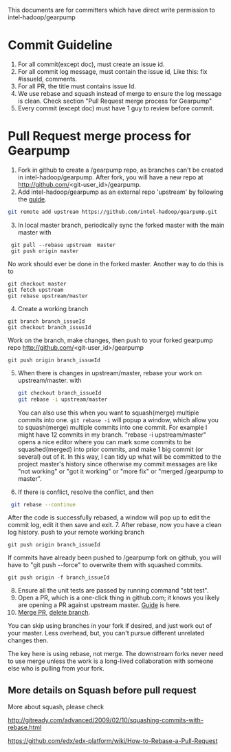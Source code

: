 This documents are for committers which have direct write permission to intel-hadoop/gearpump

Commit Guideline
========================
1.	For all commit(except doc), must create an issue id.
2.	For all commit log message, must contain the issue id, Like this: fix #issueId, comments.
3.	For all PR, the title must contains issue Id.
4.	We use rebase and squash instead of merge to ensure the log message is clean. Check section "Pull Request merge process for Gearpump"
5.	Every commit (except doc) must have 1 guy to review before commit.

Pull Request merge process for Gearpump
========================
1. Fork in github to create a /gearpump repo, as branches can't be created in intel-hadoop/gearpump. After fork, you will have a new repo at http://github.com/<git-user_id>/gearpump.
2. Add intel-hadoop/gearpump as an external repo 'upstream' by following the [guide](https://help.github.com/articles/configuring-a-remote-for-a-fork/).

  ```bash
  git remote add upstream https://github.com/intel-hadoop/gearpump.git
  ```

3. In local master branch, periodically sync the forked master with the main master with 
 
  ```
   git pull --rebase upstream  master
   git push origin master
  ``` 
No work should ever be done in the forked master. Another way to do this is to 

 ```
 git checkout master
 git fetch upstream
 git rebase upstream/master
 ```

4. Create a working branch

  ```
  git branch branch_issueId
  git checkout branch_issusId
  ```

  Work on the branch, make changes, then push to your forked gearpump repo http://github.com/<git-user_id>/gearpump

  ```
  git push origin branch_issueId
  ```

5. When there is changes in upstream/master, rebase your work on upstream/master. with

   ```bash
   git checkout branch_issueId
   git rebase -i upstream/master
   ```

   You can also use this when you want to squash(merge) multiple commits into one.
   ```git rebase -i``` will popup a window, which allow you to squash(merge) multiple commits into one commit.
   For example I might have 12 commits in my branch. "rebase -i upstream/master" opens a nice editor where you can mark some commits to be squashed(merged) into prior commits, and make 1 big commit (or several) out of it. In this way, I can tidy up what will be committed to the project master's history since otherwise my commit messages are like "not working" or "got it working" or "more fix" or "merged <git-user-id>/gearpump to master".

6. If there is conflict, resolve the conflict, and then 

  ```bash
   git rebase --continue  
  ```

  After the code is successfully rebased, a window will pop up to edit the commit log, edit it then save and exit.
7. After rebase, now you have a clean log history. push to your remote working branch

  ```
  git push origin branch_issueId
  ```

  If commits have already been pushed to <git-user-id>/gearpump fork on github, you will have to "git push --force" to overwrite them with squashed commits.

  ```
  git push origin -f branch_issueId
  ```

8. Ensure all the unit tests are passed by running command "sbt test".
6. Open a PR, which is a one-click thing in github.com; it knows you likely are opening a PR against upstream master. [Guide](https://help.github.com/articles/creating-a-pull-request) is here.
7. [Merge PR](https://help.github.com/articles/merging-a-pull-request), [delete branch](https://help.github.com/articles/deleting-unused-branches).


You can skip using branches in your fork if desired, and just work out of your master. Less overhead, but, you can't pursue different unrelated changes then.

The key here is using rebase, not merge. The downstream forks never need to use merge unless the work is a long-lived collaboration with someone else who is pulling from your fork.

More details on Squash before pull request
---------------------------
More about squash, please check 

http://gitready.com/advanced/2009/02/10/squashing-commits-with-rebase.html 

https://github.com/edx/edx-platform/wiki/How-to-Rebase-a-Pull-Request

